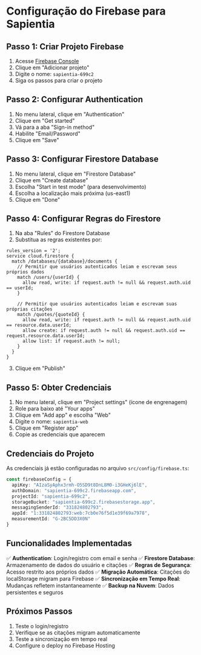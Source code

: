 # Configuração do Firebase para Sapientia

## Passo 1: Criar Projeto Firebase

1. Acesse [Firebase Console](https://console.firebase.google.com)
2. Clique em "Adicionar projeto"
3. Digite o nome: `sapientia-699c2`
4. Siga os passos para criar o projeto

## Passo 2: Configurar Authentication

1. No menu lateral, clique em "Authentication"
2. Clique em "Get started"
3. Vá para a aba "Sign-in method"
4. Habilite "Email/Password"
5. Clique em "Save"

## Passo 3: Configurar Firestore Database

1. No menu lateral, clique em "Firestore Database"
2. Clique em "Create database"
3. Escolha "Start in test mode" (para desenvolvimento)
4. Escolha a localização mais próxima (us-east1)
5. Clique em "Done"

## Passo 4: Configurar Regras do Firestore

1. Na aba "Rules" do Firestore Database
2. Substitua as regras existentes por:

```
rules_version = '2';
service cloud.firestore {
  match /databases/{database}/documents {
    // Permitir que usuários autenticados leiam e escrevam seus próprios dados
    match /users/{userId} {
      allow read, write: if request.auth != null && request.auth.uid == userId;
    }
    
    // Permitir que usuários autenticados leiam e escrevam suas próprias citações
    match /quotes/{quoteId} {
      allow read, write: if request.auth != null && request.auth.uid == resource.data.userId;
      allow create: if request.auth != null && request.auth.uid == request.resource.data.userId;
      allow list: if request.auth != null;
    }
  }
}
```

3. Clique em "Publish"

## Passo 5: Obter Credenciais

1. No menu lateral, clique em "Project settings" (ícone de engrenagem)
2. Role para baixo até "Your apps"
3. Clique em "Add app" e escolha "Web"
4. Digite o nome: `sapientia-web`
5. Clique em "Register app"
6. Copie as credenciais que aparecem

## Credenciais do Projeto

As credenciais já estão configuradas no arquivo `src/config/firebase.ts`:

```typescript
const firebaseConfig = {
  apiKey: "AIzaSyAphx3rmh-O5SD9t8DnL8M0-i3GHeKj6lE",
  authDomain: "sapientia-699c2.firebaseapp.com",
  projectId: "sapientia-699c2",
  storageBucket: "sapientia-699c2.firebasestorage.app",
  messagingSenderId: "331824802793",
  appId: "1:331824802793:web:7cb0e76f5d1e39f69a7978",
  measurementId: "G-2BC5DD3X0N"
}
```

## Funcionalidades Implementadas

✅ **Authentication**: Login/registro com email e senha
✅ **Firestore Database**: Armazenamento de dados do usuário e citações
✅ **Regras de Segurança**: Acesso restrito aos próprios dados
✅ **Migração Automática**: Citações do localStorage migram para Firebase
✅ **Sincronização em Tempo Real**: Mudanças refletem instantaneamente
✅ **Backup na Nuvem**: Dados persistentes e seguros

## Próximos Passos

1. Teste o login/registro
2. Verifique se as citações migram automaticamente
3. Teste a sincronização em tempo real
4. Configure o deploy no Firebase Hosting 